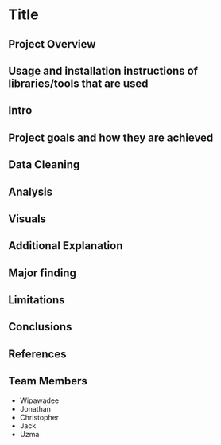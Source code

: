 # Title

## Project Overview

## Usage and installation instructions of libraries/tools that are used

## Intro

## Project goals and how they are achieved

## Data Cleaning

## Analysis

## Visuals

## Additional Explanation

## Major finding

## Limitations

## Conclusions

## References 

## Team Members
- Wipawadee
- Jonathan
- Christopher
- Jack
- Uzma
